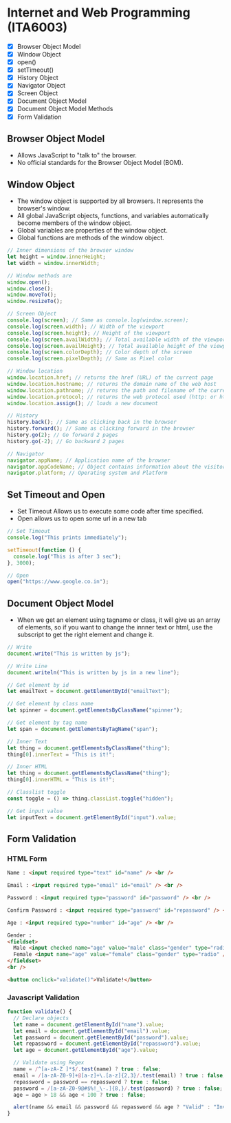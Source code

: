# Internet and Web Programming (ITA6003)

- [x] Browser Object Model
- [x] Window Object
- [x] open()
- [x] setTimeout()
- [x] History Object
- [x] Navigator Object
- [x] Screen Object
- [x] Document Object Model
- [x] Document Object Model Methods
- [x] Form Validation

## Browser Object Model

- Allows JavaScript to "talk to" the browser.
- No official standards for the Browser Object Model (BOM).

## Window Object

- The window object is supported by all browsers. It represents the browser's window.
- All global JavaScript objects, functions, and variables automatically become members of the window object.
- Global variables are properties of the window object.
- Global functions are methods of the window object.

```js
// Inner dimensions of the browser window
let height = window.innerHeight;
let width = window.innerWidth;

// Window methods are
window.open();
window.close();
window.moveTo();
window.resizeTo();

// Screen Object
console.log(screen); // Same as console.log(window.screen);
console.log(screen.width); // Width of the viewport
console.log(screen.height); // Height of the viewport
console.log(screen.availWidth); // Total available width of the viewport
console.log(screen.availHeight); // Total available height of the viewport
console.log(screen.colorDepth); // Color depth of the screen
console.log(screen.pixelDepth); // Same as Pixel color

// Window location
window.location.href; // returns the href (URL) of the current page
window.location.hostname; // returns the domain name of the web host
window.location.pathname; // returns the path and filename of the current page
window.location.protocol; // returns the web protocol used (http: or https:)
window.location.assign(); // loads a new document

// History
history.back(); // Same as clicking back in the browser
history.forward(); // Same as clicking forward in the browser
history.go(2); // Go forward 2 pages
history.go(-2); // Go backward 2 pages

// Navigator
navigator.appName; // Application name of the browser
navigator.appCodeName; // Object contains information about the visitor's browser.
navigator.platform; // Operating system and Platform
```

## Set Timeout and Open

- Set Timeout Allows us to execute some code after time specified.
- Open allows us to open some url in a new tab

```js
// Set Timeout
console.log("This prints immediately");

setTimeout(function () {
  console.log("This is after 3 sec");
}, 3000);

// Open
open("https://www.google.co.in");
```

## Document Object Model

- When we get an element using tagname or class, it will give us an array of elements, so if you want to change the innner text or html, use the subscript to get the right element and change it.

```js
// Write
document.write("This is written by js");

// Write Line
document.writeln("This is written by js in a new line");

// Get element by id
let emailText = document.getElementById("emailText");

// Get element by class name
let spinner = document.getElementsByClassName("spinner");

// Get element by tag name
let span = document.getElementsByTagName("span");

// Inner Text
let thing = document.getElementsByClassName("thing");
thing[0].innerText = "This is it!";

// Inner HTML
let thing = document.getElementsByClassName("thing");
thing[0].innerHTML = "This is it!";

// Classlist toggle
const toggle = () => thing.classList.toggle("hidden");

// Get input value
let inputText = document.getElementById("input").value;
```

## Form Validation

### HTML Form

```html
Name : <input required type="text" id="name" /> <br />

Email : <input required type="email" id="email" /> <br />

Password : <input required type="password" id="password" /> <br />

Confirm Password : <input required type="password" id="repassword" /> <br />

Age : <input required type="number" id="age" /> <br />

Gender :
<fieldset>
  Male <input checked name="age" value="male" class="gender" type="radio" /> 
  Female <input name="age" value="female" class="gender" type="radio" />
</fieldset>
<br />

<button onclick="validate()">Validate!</button>
```

### Javascript Validation

```js
function validate() {
  // Declare objects
  let name = document.getElementById("name").value;
  let email = document.getElementById("email").value;
  let password = document.getElementById("password").value;
  let repassword = document.getElementById("repassword").value;
  let age = document.getElementById("age").value;

  // Validate using Regex
  name = /^[a-zA-Z ]*$/.test(name) ? true : false;
  email = /[a-zA-Z0-9]+@[a-z]+\.[a-z]{2,3}/.test(email) ? true : false;
  repassword = password == repassword ? true : false;
  password = /[a-zA-Z0-9@#$%!_\-.]{8,}/.test(password) ? true : false;
  age = age > 18 && age < 100 ? true : false;

  alert(name && email && password && repassword && age ? "Valid" : "Invalid");
}
```
